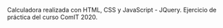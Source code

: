 Calculadora realizada con HTML, CSS y JavaScript - JQuery.
Ejercicio de práctica del curso ComIT 2020.
